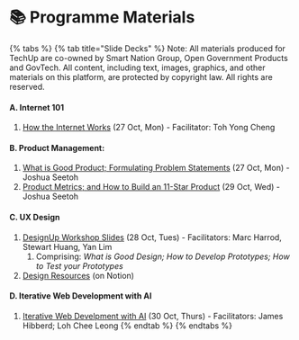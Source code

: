 # 📚 Programme Materials

{% tabs %}
{% tab title="Slide Decks" %}
Note: All materials produced for TechUp are co-owned by Smart Nation Group, Open Government Products and GovTech. All content, including text, images, graphics, and other materials on this platform, are protected by copyright law. All rights are reserved.

#### A. Internet 101 <a href="#overviews" id="overviews"></a>

1. [How the Internet Works](https://docs.google.com/presentation/d/1LDGChRdcX7mDJhQIpQizxMl8zIqFy3GJY-38Ff06qnc/edit?usp=sharing) (27 Oct, Mon) - Facilitator: Toh Yong Cheng

#### B. Product Management: <a href="#overviews" id="overviews"></a>

1. [What is Good Product; Formulating Problem Statements](https://docs.google.com/presentation/d/14tTCkID3N53GvvzviL08kLnyAzbM7tfqkv0uzMFImeI/edit?usp=sharing) (27 Oct, Mon) - Joshua Seetoh
2. [Product Metrics; and How to Build an 11-Star Product](https://docs.google.com/presentation/d/1fauNf85iGW_BCUwuzRkHkpiCPF6xpasJjvvNgfNb-U8/edit?usp=sharing) (29 Oct, Wed) - Joshua Seetoh

#### C. UX Design

1. [DesignUp Workshop Slides](https://www.figma.com/deck/h50lzbak4rTg8N4tIAmdzK/TechUp5--Design-Track?node-id=1-553\&p=f\&t=RkZUNyaKbUMrwqX1-1\&scaling=min-zoom\&content-scaling=fixed\&page-id=0%3A1) (28 Oct, Tues) - Facilitators: Marc Harrod, Stewart Huang, Yan Lim
   1. Comprising: _What is Good Design; How to Develop Prototypes; How to Test your Prototypes_
2. [Design Resources](https://melodious-raven-264.notion.site/TechUp5-Design-Resource-for-Lovable-28e0395084b480faa9cdfdf7e4d9f33e) (on Notion)

#### D. Iterative Web Development with AI&#x20;

1. [Iterative Web Develpment with AI](https://docs.google.com/presentation/d/13tfeC2KA1XCQGI2gSEwAh-xHM_Xw7fPMBoBSv4CCNiY/edit?usp=sharing) (30 Oct, Thurs) - Facilitators: James Hibberd; Loh Chee Leong
{% endtab %}
{% endtabs %}

